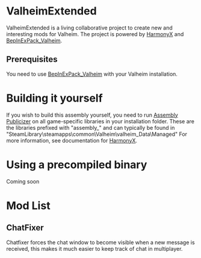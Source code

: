 # ValheimExtended
ValheimExtended is a living collaborative project to create new and interesting mods for Valheim. The project is powered by [HarmonyX](https://github.com/BepInEx/HarmonyX) and [BepInExPack_Valheim](https://valheim.thunderstore.io/package/denikson/BepInExPack_Valheim/).

## Prerequisites
You need to use [BepInExPack_Valheim](https://valheim.thunderstore.io/package/denikson/BepInExPack_Valheim/) with your Valheim installation.

# Building it yourself
If you wish to build this assembly yourself, you need to run [Assembly Publicizer](https://github.com/CabbageCrow/AssemblyPublicizer/releases) on all game-specific libraries in your installation folder. 
These are the libraries prefixed with "assembly_" and can typically be found in "SteamLibrary\steamapps\common\Valheim\valheim_Data\Managed"
For more information, see documentation for [HarmonyX](https://github.com/BepInEx/HarmonyX).

# Using a precompiled binary
Coming soon

# Mod List

## ChatFixer
Chatfixer forces the chat window to become visible when a new message is received, this makes it much easier to keep track of chat in multiplayer.
